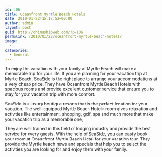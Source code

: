 ```yaml
---
id: 106
title: Oceanfront Myrtle Beach Hotels
date: 2010-01-22T15:17:52+00:00
author: admin
layout: post
guid: http://chinashipweb.com/?p=106
permalink: /2010/01/22/oceanfront-myrtle-beach-hotels/
image:
  - 
categories:
  - General
---
```

To enjoy the vacation with your family at Myrtle Beach will make a memorable trip for your life. If you are planning for your vacation trip at Myrtle Beach, SeaSide is the right place to arrange your accommodations at a very cheap price. They have Oceanfront Myrtle Beach Hotels with spacious rooms and provide excellent customer service that ensure you to stay for your vacation trip with more comfort.

SeaSide is a luxury boutique resorts that is the perfect location for your vacation. The well-equipped Myrtle Beach Hotel< room gives relaxation and activities like entertainment, shopping, golf, spa and much more that make your vacation trip as a memorable one,

They are well trained in this field of lodging industry and provide the best service for every guests. With the help of SeaSide, you can easily book your room at Oceanfront Myrtle Beach Hotel for your vacation tour. They provide the Myrtle beach news and specials that help you to select the activities you are looking for and enjoy them with your family.